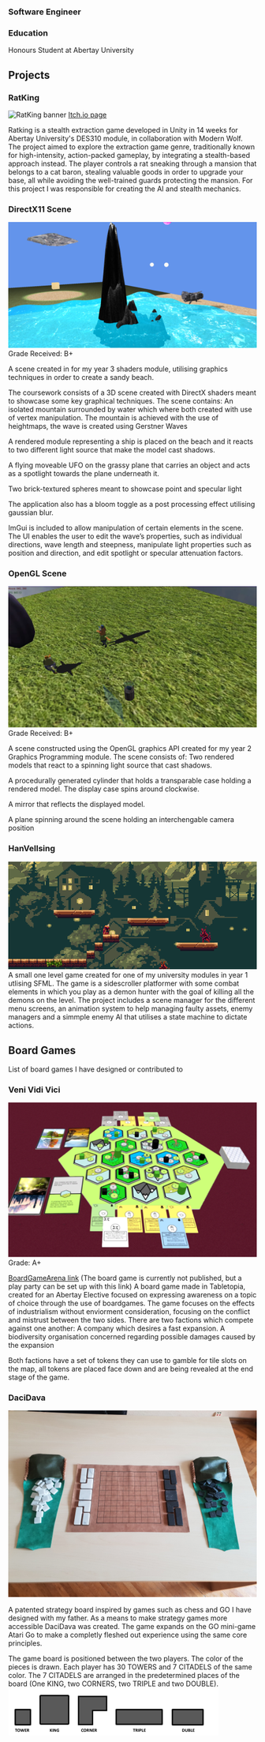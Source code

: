 ### Software Engineer

### Education
Honours Student at Abertay University

## Projects
### RatKing

![RatKing banner](/assets/img/ratking_banner.jpg)
[Itch.io page](https://cloud-kelpie.itch.io/ratking)

Ratking is a stealth extraction game developed in Unity in 14 weeks for Abertay University's DES310 module, in collaboration with Modern Wolf. The project aimed to explore the extraction game genre, traditionally known for high-intensity, action-packed gameplay, by integrating a stealth-based approach instead. The player controls a rat sneaking through a mansion that belongs to a cat baron, stealing valuable goods in order to upgrade your base, all while avoiding the well-trained guards protecting the mansion. For this project I was responsible for creating the  AI and stealth mechanics.



### DirectX11 Scene

![Shaders banner](/assets/img/DirectX11_Scene.png)
Grade Received: B+

A scene created in for my year 3 shaders module, utilising graphics techniques in order to create a sandy beach.

The coursework consists of a 3D scene created with DirectX shaders meant to showcase some key graphical techniques. The scene contains:
An isolated mountain surrounded by water which where both created with use of vertex manipulation. The mountain is achieved with the use of heightmaps, the wave is created using Gerstner Waves 

A rendered module representing a ship is placed on the beach and it reacts to two different light source that make the model cast shadows.

A flying moveable UFO on the grassy plane that carries an object and acts as a spotlight towards the plane underneath it.
    
Two brick-textured spheres meant to showcase point and specular light
    
The application also has a bloom toggle as a post processing effect utilising gaussian blur.
    
ImGui is included to allow manipulation of certain elements in the scene. The UI enables the user to edit the wave’s properties, such as individual directions, wave length and steepness, manipulate light properties such as position and direction, and edit spotlight or specular attenuation factors. 




### OpenGL Scene
![OpenGL banner](/assets/img/OpenGL_Banner.png)
Grade Received: B+

A scene constructed using the OpenGL graphics API created for my year 2 Graphics Programming module. 
The scene consists of:
Two rendered models that react to a spinning light source that cast shadows.
    
A procedurally generated cylinder that holds a transparable case holding a rendered model. The display case spins around clockwise.
    
A mirror that reflects the displayed model.
    
A plane spinning around the scene holding an interchengable camera position



### HanVellsing
![HanVellsing Banner](assets/img/HanVellsing_Banner.png)
A small one level game created for one of my university modules in year 1 utlising SFML.
The game is a sidescroller platformer with some combat elements in which you play as a demon hunter with the goal of killing all the demons on the level. The project includes a scene manager for the different menu screens, an animation system to help managing faulty assets, enemy managers and a simmple enemy AI that utilises a state machine to dictate actions.




## Board Games

List of board games I have designed or contributed to
### Veni Vidi Vici
![VVV banner](/assets/img/VeniVidiVici_Banner.png)
Grade: A+

[BoardGameArena link](https://tabletopia.com/games/enviorment-game-5tnj74/play-now)
(The board game is currently not published, but a play party can be set up with this link)
A board game made in Tabletopia, created for an Abertay Elective focused on expressing awareness on a topic of choice through the use of boardgames.
The game focuses on the effects of industrialism without enviorment consideration, focusing on the conflict and mistrust between the two sides.
There are two factions which compete against one another:
A company which desires a fast expansion.
A biodiversity organisation concerned regarding possible damages caused by the expansion

Both factions have a set of tokens they can use to gamble for tile slots on the map, all tokens are placed face down and are being revealed at the end stage of the game.


### DaciDava
![Dacidava Banner](/assets/img/Dacidava_Banner.jpg)

A patented strategy board inspired by games such as chess and GO I have designed with my father.
As a means to make strategy games more accessible DaciDava was created. The game expands on the GO mini-game Atari Go to make a completly fleshed out experience using the same core principles.

The game board is positioned between the two players. The color of the pieces is drawn.
Each player has 30 TOWERS and 7 CITADELS of the same color. The 7 CITADELS are arranged in the
predetermined places of the board (One KING, two CORNERS, two TRIPLE and two DOUBLE).
![Dacidava Pieces](/assets/img/Dacidava_Pieces.png)




